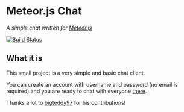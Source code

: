 # Meteor.js Chat
*A simple chat written for [Meteor.js](https://meteor.com/)*

[![Build Status](https://travis-ci.org/sgade/meteorjs-chat.png?branch=master)](https://travis-ci.org/sgade/meteorjs-chat)

## What it is
This small project is a very simple and basic chat client.

You can create an account with username and password (no email is required) and you are ready to chat with everyone [there](https://ce-bt-chat.meteor.com).

Thanks a lot to [bigteddy97](https://github.com/bigteddy97) for his contributions!
